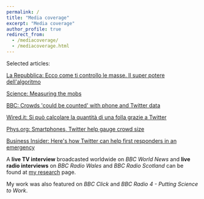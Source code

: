 ```yaml
---
permalink: /
title: "Media coverage"
excerpt: "Media coverage"
author_profile: true
redirect_from: 
  - /mediacoverage/
  - /mediacoverage.html
---
```

Selected articles:

<a href="http://www.repubblica.it/tecnologia/sicurezza/2016/03/31/news/_ecco_come_controllo_le_masse_il_super_potere_dell_algoritmo-136630321/">La Repubblica: Ecco come ti controllo le masse. Il super potere dell'algoritmo</a>

<a href="http://news.sciencemag.org/social-sciences/2015/05/measuring-mobs" target="_blank" rel="noopener">Science: Measuring the mobs</a>

<a href="http://www.bbc.co.uk/news/science-environment-32883015" target="_blank" rel="noopener">BBC: Crowds 'could be counted' with phone and Twitter data</a>

<a href="http://www.wired.it/internet/social-network/2015/06/05/calcolare-folla-twitter/" target="_blank" rel="noopener">Wired.it: Si può calcolare la quantità di una folla grazie a Twitter</a>

<a href="http://phys.org/news/2015-05-smartphones-twitter-gauge-crowd-size.html" target="_blank" rel="noopener">Phys.org: Smartphones, Twitter help gauge crowd size</a>

<a href="http://uk.businessinsider.com/afp-smartphones-twitter-help-gauge-crowd-size-2015-5?r=US" target="_blank" rel="noopener">Business Insider: Here's how Twitter can help first responders in an emergency</a>

A <strong>live TV interview</strong> broadcasted worldwide on <em>BBC World News</em> and <strong>live radio interviews</strong> on<em> BBC Radio Wales</em> and <em>BBC Radio Scotland</em> can be found at <a href="http://www.fedebotta.com/?page_id=128">my research</a> page.

My work was also featured on <em>BBC Click</em> and <em>BBC Radio 4 - Putting Science to Work</em>.